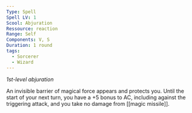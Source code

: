 ```yaml
---
Type: Spell
Spell LV: 1
Scool: Abjuration
Ressource: reaction
Range: Self
Components: V, S
Duration: 1 round
tags:
  - Sorcerer
  - Wizard
---
```

_1st-level abjuration_

An invisible barrier of magical force appears and protects you. Until the start of your next turn, you have a +5 bonus to AC, including against the triggering attack, and you take no damage from [[magic missile]].